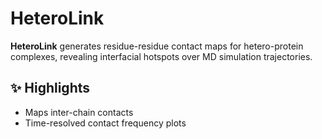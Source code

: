 # HeteroLink

**HeteroLink** generates residue-residue contact maps for hetero-protein complexes, revealing interfacial hotspots over MD simulation trajectories.

## ✨ Highlights
- Maps inter-chain contacts
- Time-resolved contact frequency plots
